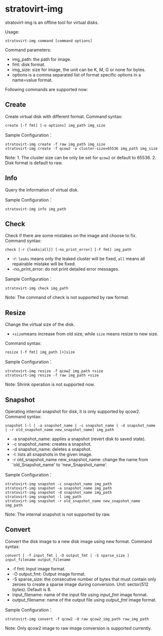 # stratovirt-img

stratovirt-img is an offline tool for virtual disks.

Usage:

```shell
stratovirt-img command [command options]
```

Command parameters:

- img_path: the path for image.
- fmt: disk format.
- img_size: size for image, the unit can be K, M, G or none for bytes.
- options is a comma separated list of format specific options in a name=value format.

Following commands are supported now:

## Create

Create virtual disk with different format.
Command syntax:

```shell
create [-f fmt] [-o options] img_path img_size
```

Sample Configuration：

```shell
stratovirt-img create -f raw img_path img_size
stratovirt-img create -f qcow2 -o cluster-size=65536 img_path img_size
```

Note: 1. The cluster size can be only be set for `qcow2` or default to 65536. 2. Disk format is default to raw.

## Info

Query the information of virtual disk.

Sample Configuration：

```shell
stratovirt-img info img_path
```

## Check

Check if there are some mistakes on the image and choose to fix.
Command syntax:

```shell
check [-r {leaks|all}] [-no_print_error] [-f fmt] img_path
```

- -r:  `leaks` means only the leaked cluster will be fixed, `all` means all repairable mistake will be fixed.
- -no_print_error: do not print detailed error messages.

Sample Configuration：

```shell
stratovirt-img check img_path
```

Note: The command of check is not supported by raw format.

## Resize

Change the virtual size of the disk.
- `+size`means increase from old size, while `size` means resize to new size.

Command syntax:

```shell
resize [-f fmt] img_path [+]size
```

Sample Configuration：

```shell
stratovirt-img resize -f qcow2 img_path +size
stratovirt-img resize -f raw img_path +size
```

Note: Shrink operation is not supported now.

## Snapshot

Operating internal snapshot for disk, it is only supported by qcow2.
Command syntax:

```shell
snapshot [-l | -a snapshot_name | -c snapshot_name | -d snapshot_name | -r old_snapshot_name new_snapshot_name] img_path
```

- -a snapshot_name: applies a snapshot (revert disk to saved state).
- -c snapshot_name: creates a snapshot.
- -d snapshot_name: deletes a snapshot.
- -l: lists all snapshots in the given image.
- -r old_snapshot_name new_snapshot_name: change the name from 'old_Snapshot_name' to 'new_Snapshot_name'.

Sample Configuration：

```shell
stratovirt-img snapshot -c snapshot_name img_path
stratovirt-img snapshot -a snapshot_name img_path
stratovirt-img snapshot -d snapshot_name img_path
stratovirt-img snapshot -l img_path
stratovirt-img snapshot -r old_snapshot_name new_snapshot_name img_path
```

Note: The internal snapshot is not supported by raw.

## Convert

Convert the disk image to a new disk image using new format.
Command syntax:

```shell
convert [ -f input_fmt | -O output_fmt | -S sparse_size ] input_filename output_filename
```

- -f fmt: Input image format.
- -O output_fmt: Output image format.
- -S sparse_size: the consecutive number of bytes that must contain only zeroes to create a sparse image during conversion. Unit: sector(512 bytes). Default is 8.
- input_filename: name of the input file using *input_fmt* image format.
- output_filename: name of the output file using *output_fmt* image format.

Sample Configuration：

```shell
stratovirt-img convert -f qcow2 -O raw qcow2_img_path raw_img_path
```

Note: Only qcow2 image to raw image conversion is supported currently.
